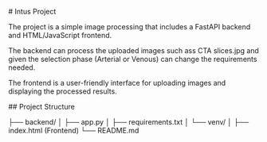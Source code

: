 \# Intus Project



The project is a simple image processing that includes a FastAPI backend and HTML/JavaScript frontend.

The backend can process the uploaded images such ass CTA slices.jpg and given the selection phase (Arterial or Venous) can change the requirements needed.

The frontend is a user-friendly interface for uploading images and displaying the processed results.



\## Project Structure





├── backend/
│   ├── app.py
│   ├── requirements.txt
│   └── venv/
│
├── index.html   (Frontend)
└── README.md



